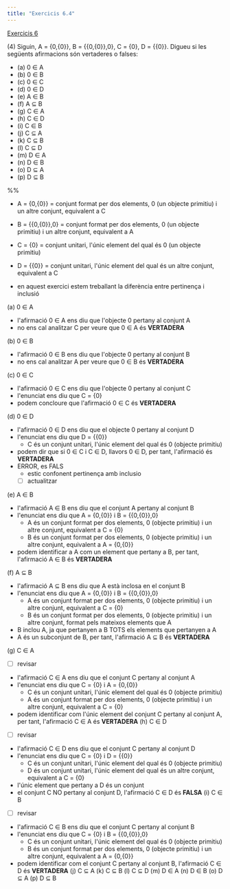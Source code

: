 ```yaml
---
title: "Exercicis 6.4"
---
```

[Exercicis 6](202211051612)

(4) Siguin, A = {0,{0}}, B = {{0,{0}},0}, C = {0}, D = {{0}}. Digueu si les següents afirmacions són vertaderes o falses:

- (a) 0 ∈ A 
- (b) 0 ∈ B 
- (c) 0 ∈ C 
- (d) 0 ∈ D
- (e) A ∈ B 
- (f) A ⊆ B  
- (g) C ∈ A 
- (h) C ∈ D
- (i) C ∈ B
- (j) C ⊆ A 
- (k) C ⊆ B 
- (l) C ⊆ D 
- (m) D ∈ A 
- (n) D ∈ B 
- (o) D ⊆ A 
- (p) D ⊆ B


%%

- A = {0,{0}} = conjunt format per dos elements, 0 (un objecte primitiu) i un altre conjunt, equivalent a C
- B = {{0,{0}},0} = conjunt format per dos elements, 0 (un objecte primitiu) i un altre conjunt, equivalent a A
- C = {0} = conjunt unitari, l'únic element del qual és 0 (un objecte primitiu)
- D = {{0}} = conjunt unitari, l'únic element del qual és un altre conjunt, equivalent a C

- en aquest exercici estem treballant la diferència entre pertinença i inclusió

(a) 0 ∈ A 
- l'afirmació 0 ∈ A ens diu que l'objecte 0 pertany al conjunt A
- no ens cal analitzar C per veure que 0 ∈ A és **VERTADERA**

(b) 0 ∈ B 
- l'afirmació 0 ∈ B ens diu que l'objecte 0 pertany al conjunt B
- no ens cal analitzar A per veure que 0 ∈ B és **VERTADERA** 

(c) 0 ∈ C 
- l'afirmació 0 ∈ C ens diu que l'objecte 0 pertany al conjunt C
- l'enunciat ens diu que C = {0}
- podem concloure que l'afirmació 0 ∈ C és **VERTADERA** 

(d) 0 ∈ D
- l'afirmació 0 ∈ D ens diu que el objecte 0 pertany al conjunt D
- l'enunciat ens diu que D = {{0}}
    - C és un conjunt unitari, l'únic element del qual és 0 (objecte primitiu)
- podem dir que si 0 ∈ C i C ∈ D, llavors 0 ∈ D, per tant, l'afirmació és **VERTADERA** 
- ERROR, es FALS
    - estic confonent pertinença amb inclusio
    - [ ] actualitzar

(e) A ∈ B 
- l'afirmació A ∈ B ens diu que el conjunt A pertany al conjunt B
- l'enunciat ens diu que A = {0,{0}} i B = {{0,{0}},0}
    - A és un conjunt format per dos elements, 0 (objecte primitiu) i un altre conjunt, equivalent a C = {0}
    - B és un conjunt format per dos elements, 0 (objecte primitiu) i un altre conjunt, equivalent a A = {0,{0}}
- podem identificar a A com un element que pertany a B, per tant, l'afirmació A ∈ B és **VERTADERA** 

(f) A ⊆ B  
- l'afirmació A ⊆ B ens diu que A està inclosa en el conjunt B
- l'enunciat ens diu que A = {0,{0}} i B = {{0,{0}},0}
    - A és un conjunt format per dos elements, 0 (objecte primitiu) i un altre conjunt, equivalent a C = {0}
    - B és un conjunt format per dos elements, 0 (objecte primitiu) i un altre conjunt, format pels mateixos elements que A
- B inclou A, ja que pertanyen a B TOTS els elements que pertanyen a A
- A és un subconjunt de B, per tant, l'afirmació A ⊆ B és **VERTADERA** 

(g) C ∈ A 
- [ ] revisar
- l'afirmació C ∈ A ens diu que el conjunt C pertany al conjunt A
- l'enunciat ens diu que C = {0} i A = {0,{0}}
    - C és un conjunt unitari, l'únic element del qual és 0 (objecte primitiu)
    - A és un conjunt format per dos elements, 0 (objecte primitiu) i un altre conjunt, equivalent a C = {0}
- podem identificar com l'únic element del conjunt C pertany al conjunt A, per tant, l'afirmació C ∈ A és **VERTADERA** 
(h) C ∈ D
- [ ] revisar
- l'afirmació C ∈ D ens diu que el conjunt C pertany al conjunt D
- l'enunciat ens diu que C = {0} i D = {{0}}
    - C és un conjunt unitari, l'únic element del qual és 0 (objecte primitiu)
    - D és un conjunt unitari, l'únic element del qual és un altre conjunt, equivalent a C = {0}
- l'únic element que pertany a D és un conjunt
- el conjunt C NO pertany al conjunt D, l'afirmació C ∈ D és **FALSA** 
(i) C ∈ B
- [ ] revisar
- l'afirmació C ∈ B ens diu que el conjunt C pertany al conjunt B
- l'enunciat ens diu que C = {0} i B = {{0,{0}},0}
    - C és un conjunt unitari, l'únic element del qual és 0 (objecte primitiu)
    - B és un conjunt format per dos elements, 0 (objecte primitiu) i un altre conjunt, equivalent a A = {0,{0}}
- podem identificar com el conjunt C pertany al conjunt B, l'afirmació C ∈ D és **VERTADERA** 
(j) C ⊆ A 
(k) C ⊆ B 
(l) C ⊆ D 
(m) D ∈ A 
(n) D ∈ B 
(o) D ⊆ A 
(p) D ⊆ B
